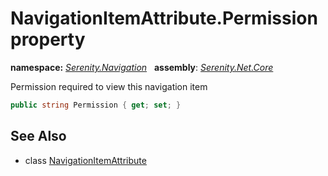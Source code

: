 # NavigationItemAttribute.Permission property
**namespace:** *[Serenity.Navigation](../../README.md#serenity.navigation-namespace)*   **assembly**: *[Serenity.Net.Core](../../README.md)*

Permission required to view this navigation item

```csharp
public string Permission { get; set; }
```

## See Also

* class [NavigationItemAttribute](../NavigationItemAttribute.md)